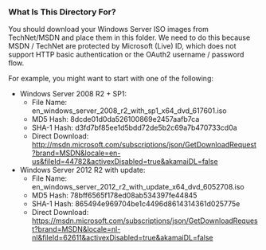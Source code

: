### What Is This Directory For?

You should download your Windows Server ISO images from TechNet/MSDN and place them in this folder. We need to do this because MSDN / TechNet are protected by Microsoft (Live) ID, which does not support HTTP basic authentication or the OAuth2 username / password flow.

For example, you might want to start with one of the following:

* Windows Server 2008 R2 + SP1: 
	* File Name: en_windows_server_2008_r2_with_sp1_x64_dvd_617601.iso
	* MD5 Hash: 8dcde01d0da526100869e2457aafb7ca
    * SHA-1 Hash: d3fd7bf85ee1d5bdd72de5b2c69a7b470733cd0a
	* Direct Download: http://msdn.microsoft.com/subscriptions/json/GetDownloadRequest?brand=MSDN&locale=en-us&fileId=44782&activexDisabled=true&akamaiDL=false
* Windows Server 2012 R2 with update:
	* File Name: en_windows_server_2012_r2_with_update_x64_dvd_6052708.iso
   	* MD5 Hash: 78bff6565f178ed08ab534397fe44845
 	* SHA-1 Hash: 865494e969704be1c4496d8614314361d025775e
	* Direct Download: https://msdn.microsoft.com/subscriptions/json/GetDownloadRequest?brand=MSDN&locale=nl-nl&fileId=62611&activexDisabled=true&akamaiDL=false